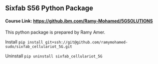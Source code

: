 

## Sixfab S56 Python Package

#### Course Link: https://github.ibm.com/Ramy-Mohamed/5GSOLUTIONS

This python package is prepared by Ramy Amer.

Install
`pip install git+ssh://git@github.com/ramymohamed-sudo/sixfab_cellulariot_5G.git` 

Uninstall 
`pip uninstall sixfab_cellulariot_5G`
